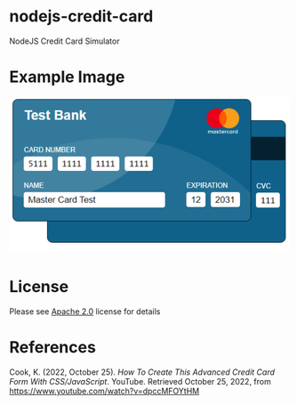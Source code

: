 # nodejs-credit-card
NodeJS Credit Card Simulator

# Example Image
![Credit Card Image](./public/images/cc-display-image.png)

# License
Please see [Apache 2.0](./LICENSE) license for details

# References
Cook, K. (2022, October 25). <i>How To Create This Advanced Credit Card Form With CSS/JavaScript</i>. YouTube. Retrieved October 25, 2022, from https://www.youtube.com/watch?v=dpccMFOYtHM
